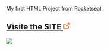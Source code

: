 My first HTML Project from Rocketseat

## <a href="https://first-project-html-seven.vercel.app"> Visite the SITE <img src="https://github.com/jackson-alves-182/jackson-alves-182/blob/master/external-link.svg" width="20px"> </a>

<img src="https://raw.githubusercontent.com/jackson-alves-182/first-project-html/main/Ambientes-Unicos.jpg" width="300px">
